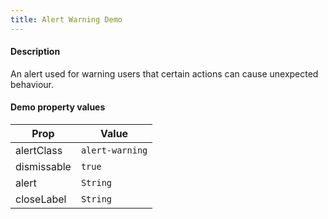 ```yaml
---
title: Alert Warning Demo
---
```


#### Description

An alert used for warning users that certain actions can cause unexpected behaviour.

#### Demo property values

| Prop          | Value           |
| ------------- | --------------- |
| alertClass    | `alert-warning` |
| dismissable   | `true`          |
| alert         | `String`        |
| closeLabel    | `String`        |
